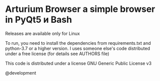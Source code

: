 # Arturium Browser a simple browser in PyQt5 и Bash
Releases are available only for Linux

To run, you need to install the dependencies from requirements.txt and python-3.7 or a higher version. 
 I uses someone else's code distributed under a free license (for details see AUTHORS file)

This code is distributed under a license GNU Generic Public License v3


@development
